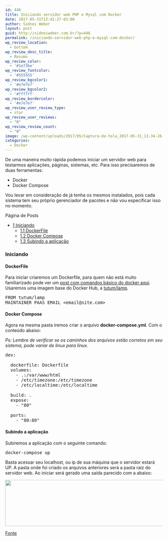 ```yaml
---
id: 446
title: Iniciando servidor web PHP e Mysql com Docker
date: 2017-05-31T13:41:27-03:00
author: Sidnei Weber
layout: post
guid: http://sidneiweber.com.br/?p=446
permalink: /iniciando-servidor-web-php-e-mysql-com-docker/
wp_review_location:
  - bottom
wp_review_desc_title:
  - Resumo
wp_review_color:
  - '#1e73be'
wp_review_fontcolor:
  - '#555555'
wp_review_bgcolor1:
  - '#e7e7e7'
wp_review_bgcolor2:
  - '#ffffff'
wp_review_bordercolor:
  - '#e7e7e7'
wp_review_user_review_type:
  - star
wp_review_user_reviews:
  - "0"
wp_review_review_count:
  - "0"
image: /wp-content/uploads/2017/05/Captura-de-tela_2017-05-31_13-34-26.png
categories:
  - Docker
---
```

De uma maneira muito rápida podemos iniciar um servidor web para testarmos aplicações, páginas, sistemas, etc. Para isso precisaremos de duas ferramentas:

  * Docker
  * Docker Compose

Vou levar em consideração de já tenha os mesmos instalados, pois cada sistema tem seu próprio gerenciador de pacotes e não vou especificar isso no momento.

<div id="toc_container" class="no_bullets">
  <p class="toc_title">
    P&aacute;gina de Posts
  </p>
  
  <ul class="toc_list">
    <li>
      <a href="#Iniciando"><span class="toc_number toc_depth_1">1</span> Iniciando</a><ul>
        <li>
          <a href="#DockerFile"><span class="toc_number toc_depth_2">1.1</span> DockerFile</a>
        </li>
        <li>
          <a href="#Docker_Compose"><span class="toc_number toc_depth_2">1.2</span> Docker Compose</a>
        </li>
        <li>
          <a href="#Subindo_a_aplicacao"><span class="toc_number toc_depth_2">1.3</span> Subindo a aplicação</a>
        </li>
      </ul>
    </li>
  </ul>
</div>

### <span id="Iniciando">Iniciando</span>

#### <span id="DockerFile">DockerFile</span>

Para iniciar criaremos um Dockerfile, para quem não está muito familiarizado pode ver um <a href="http://sidneiweber.com.br/2016/11/17/comandos-basicos-docker/" target="_blank" rel="noopener noreferrer">post com comandos básico do docker aqui</a>. Usaremos uma imagem base do Docker Hub, a [tutum/lamp](https://hub.docker.com/r/tutum/lamp/).

<pre class="lang:default decode:true ">FROM tutum/lamp
MAINTAINER PAAS EMAIL &lt;email@site.com&gt;</pre>

#### <span id="Docker_Compose">Docker Compose</span>

Agora na mesma pasta iremos criar o arquivo **docker-compose.yml**. Com o conteúdo abaixo:

_Ps: Lembre de verificar se os caminhos dos arquivos estão corretos em seu sistema, pode variar de linux para linux._

<pre class="lang:default decode:true ">dev:
 
  dockerfile: Dockerfile
  volumes:
    - .:/var/www/html
    - /etc/timezone:/etc/timezone
    - /etc/localtime:/etc/localtime
 
  build: .
  expose:
    - "80"
 
  ports:
    - "80:80"</pre>

#### <span id="Subindo_a_aplicacao">Subindo a aplicação</span>

Subiremos a aplicação com o seguinte comando:

<pre class="lang:default decode:true ">docker-compose up</pre>

Basta acessar seu localhost, ou ip de sua máquina que o servidor estará UP. A pasta onde foi criado os arquivos anteriores será a pasta raíz do servidor web. Ao iniciar será gerado uma saída parecido com a abaixo:

<img class="alignnone size-large wp-image-447" src="http://sidneiweber.com.br/wp-content/uploads/2017/05/Captura-de-tela_2017-05-31_13-34-26-1024x233.png" alt="" width="648" height="147" srcset="https://sidneiweber.com.br/wp-content/uploads/2017/05/Captura-de-tela_2017-05-31_13-34-26-1024x233.png 1024w, https://sidneiweber.com.br/wp-content/uploads/2017/05/Captura-de-tela_2017-05-31_13-34-26-300x68.png 300w, https://sidneiweber.com.br/wp-content/uploads/2017/05/Captura-de-tela_2017-05-31_13-34-26-768x175.png 768w, https://sidneiweber.com.br/wp-content/uploads/2017/05/Captura-de-tela_2017-05-31_13-34-26.png 1394w" sizes="(max-width: 648px) 100vw, 648px" /> 

<a href="http://blog.locaweb.com.br/artigos/desenvolvimento-artigos/docker-php-em-5-minutos/" target="_blank" rel="noopener noreferrer">Fonte</a>